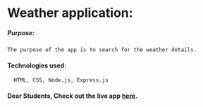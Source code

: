 # Weather application:

##### Purpose:
    The purpose of the app is to search for the weather details.

#### Technologies used:
      HTML, CSS, Node.js, Express.js

#### Dear Students, Check out the live app [here](http://203.193.173.125:4003/).